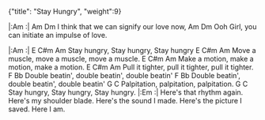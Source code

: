 {"title": "Stay Hungry",
"weight":9}

|:Am    :|
Am                          Dm
I think that we can signify our love now,
Am                          Dm
Ooh Girl, you can initiate an impulse of love.

|:Am    :|
E C#m Am
Stay hungry, Stay hungry, Stay hungry
E C#m Am
Move a muscle, move a muscle, move a muscle.
E C#m Am
Make a motion, make a motion, make a motion.
E C#m Am
Pull it tighter, pull it tighter, pull it tighter.
F Bb
Double beatin', double beatin', double beatin'
F Bb
Double beatin', double beatin', double beatin'
G C
Palpitation, palpitation, palpitation.
G C
Stay hungry, Stay hungry, Stay hungry.
|:Em   :|
Here's that rhythm again.
Here's my shoulder blade.
Here's the sound I made.
Here's the picture I saved.
Here I am.
